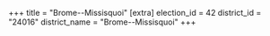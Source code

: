 +++
title = "Brome--Missisquoi"
[extra]
election_id = 42
district_id = "24016"
district_name = "Brome--Missisquoi"
+++
